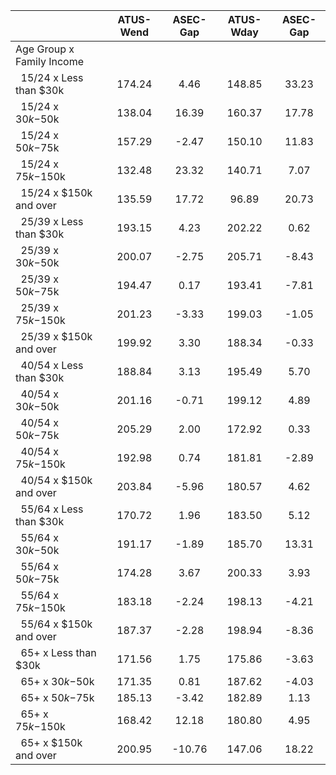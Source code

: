 
|                      |    ATUS-Wend |     ASEC-Gap |    ATUS-Wday |     ASEC-Gap |
| -------------------- | :----------: | :----------: | :----------: | :----------: |
| Age Group x Family Income |              |              |              |              |
| &nbsp;&nbsp;15/24 x Less than $30k |       174.24 |         4.46 |       148.85 |        33.23 |
| &nbsp;&nbsp;15/24 x $30k-$50k |       138.04 |        16.39 |       160.37 |        17.78 |
| &nbsp;&nbsp;15/24 x $50k-$75k |       157.29 |        -2.47 |       150.10 |        11.83 |
| &nbsp;&nbsp;15/24 x $75k-$150k |       132.48 |        23.32 |       140.71 |         7.07 |
| &nbsp;&nbsp;15/24 x $150k and over |       135.59 |        17.72 |        96.89 |        20.73 |
| &nbsp;&nbsp;25/39 x Less than $30k |       193.15 |         4.23 |       202.22 |         0.62 |
| &nbsp;&nbsp;25/39 x $30k-$50k |       200.07 |        -2.75 |       205.71 |        -8.43 |
| &nbsp;&nbsp;25/39 x $50k-$75k |       194.47 |         0.17 |       193.41 |        -7.81 |
| &nbsp;&nbsp;25/39 x $75k-$150k |       201.23 |        -3.33 |       199.03 |        -1.05 |
| &nbsp;&nbsp;25/39 x $150k and over |       199.92 |         3.30 |       188.34 |        -0.33 |
| &nbsp;&nbsp;40/54 x Less than $30k |       188.84 |         3.13 |       195.49 |         5.70 |
| &nbsp;&nbsp;40/54 x $30k-$50k |       201.16 |        -0.71 |       199.12 |         4.89 |
| &nbsp;&nbsp;40/54 x $50k-$75k |       205.29 |         2.00 |       172.92 |         0.33 |
| &nbsp;&nbsp;40/54 x $75k-$150k |       192.98 |         0.74 |       181.81 |        -2.89 |
| &nbsp;&nbsp;40/54 x $150k and over |       203.84 |        -5.96 |       180.57 |         4.62 |
| &nbsp;&nbsp;55/64 x Less than $30k |       170.72 |         1.96 |       183.50 |         5.12 |
| &nbsp;&nbsp;55/64 x $30k-$50k |       191.17 |        -1.89 |       185.70 |        13.31 |
| &nbsp;&nbsp;55/64 x $50k-$75k |       174.28 |         3.67 |       200.33 |         3.93 |
| &nbsp;&nbsp;55/64 x $75k-$150k |       183.18 |        -2.24 |       198.13 |        -4.21 |
| &nbsp;&nbsp;55/64 x $150k and over |       187.37 |        -2.28 |       198.94 |        -8.36 |
| &nbsp;&nbsp;65+ x Less than $30k |       171.56 |         1.75 |       175.86 |        -3.63 |
| &nbsp;&nbsp;65+ x $30k-$50k |       171.35 |         0.81 |       187.62 |        -4.03 |
| &nbsp;&nbsp;65+ x $50k-$75k |       185.13 |        -3.42 |       182.89 |         1.13 |
| &nbsp;&nbsp;65+ x $75k-$150k |       168.42 |        12.18 |       180.80 |         4.95 |
| &nbsp;&nbsp;65+ x $150k and over |       200.95 |       -10.76 |       147.06 |        18.22 |

